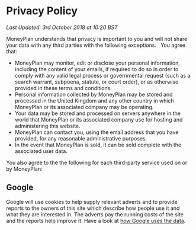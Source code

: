 # Privacy Policy

_Last Updated: 3rd October 2018 at 10:20 BST_

MoneyPlan understands that privacy is important to you and will not
 share your data with any third parties with the following exceptions.
 &nbsp; You agree that:

* MoneyPlan may monitor, edit or disclose your personal information, including the content of your emails, if required to do so in order to comply with any valid legal process or governmental request (such as a search warrant, subpoena, statute, or court order), or as otherwise provided in these terms and conditions.
* Personal information collected by MoneyPlan may be stored and processed in the United Kingdom and any other country in which MoneyPlan or its associated company may be operating.
* Your data may be stored and processed on servers anywhere in the world that MoneyPlan or its associated company use for hosting and administering this website.
* MoneyPlan can contact you, using the email address that you have provided, for any reasonable administrative purposes.
* In the event that MoneyPlan is sold, it can be sold complete with the associated user data.

You also agree to the the following for each third-party service used on or by MoneyPlan:

## Google
Google will use cookies to help supply relevant adverts and to provide reports to the owners of this site which describe how people use it and what they are interested in.  The adverts pay the running costs of the site and the reports help improve it.  Have a look at [how Google uses the data](http://www.google.com/intl/en/policies/privacy/partners/).
